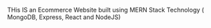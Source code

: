THis IS an Ecommerce Website built using MERN Stack Technology ( MongoDB, Express, React and NodeJS)